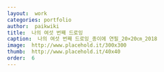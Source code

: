 ```yaml
---
layout:  work
categories: portfolio
author:  paikwiki
title:  나의 여섯 번째 드로잉
caption:  나의 여섯 번째 드로잉_종이에 연필_20×20㎝_2018
image:  http://www.placehold.it/300x300
thumb:  http://www.placehold.it/40x40
order:  6
---
```

